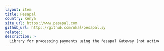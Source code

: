 ```yaml
---
layout: item
title: Pesapal
country: Kenya
site_url: https://www.pesapal.com
github_url: https://github.com/okal/pesapal.py
related: 
description: >
  Library for processing payments using the Pesapal Gateway (not actively maintained)
---
```

